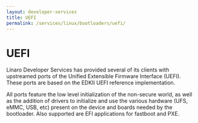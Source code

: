 ```yaml
---
layout: developer-services
title: UEFI
permalink: /services/linux/bootloaders/uefi/
---
```

# UEFI

Linaro Developer Services has provided several of its clients with upstreamed ports of the Unified Extensible Firmware Interface (UEFI). These ports are based on the EDKII UEFI reference implementation.
 
All ports feature the low level initialization of the non-secure world, as well as the addition of drivers to initialize and use the various hardware (UFS, eMMC, USB, etc) present on the device and boards needed by the bootloader. Also supported are EFI applications for fastboot and PXE.
